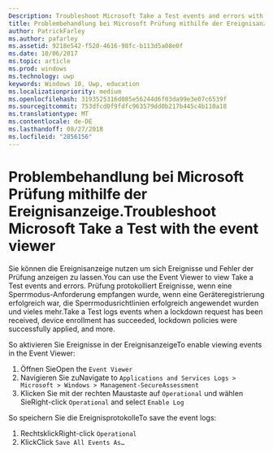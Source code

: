 ```yaml
---
Description: Troubleshoot Microsoft Take a Test events and errors with the event viewer.
title: Problembehandlung bei Microsoft Prüfung mithilfe der Ereignisanzeige.
author: PatrickFarley
ms.author: pafarley
ms.assetid: 9218e542-f520-4616-98fc-b113d5a08e0f
ms.date: 10/06/2017
ms.topic: article
ms.prod: windows
ms.technology: uwp
keywords: Windows 10, Uwp, education
ms.localizationpriority: medium
ms.openlocfilehash: 3193525316d085e56244d6f03da99e3e07c6539f
ms.sourcegitcommit: 753dfcd0f9fdfc963579dd0b217b445c4b110a18
ms.translationtype: MT
ms.contentlocale: de-DE
ms.lasthandoff: 08/27/2018
ms.locfileid: "2856156"
---
```

# <a name="troubleshoot-microsoft-take-a-test-with-the-event-viewer"></a><span data-ttu-id="fb6c6-103">Problembehandlung bei Microsoft Prüfung mithilfe der Ereignisanzeige.</span><span class="sxs-lookup"><span data-stu-id="fb6c6-103">Troubleshoot Microsoft Take a Test with the event viewer</span></span>

<span data-ttu-id="fb6c6-104">Sie können die Ereignisanzeige nutzen um sich Ereignisse und Fehler der Prüfung anzeigen zu lassen.</span><span class="sxs-lookup"><span data-stu-id="fb6c6-104">You can use the Event Viewer to view Take a Test events and errors.</span></span> <span data-ttu-id="fb6c6-105">Prüfung protokolliert Ereignisse, wenn eine Sperrmodus-Anforderung empfangen wurde, wenn eine Geräteregistrierung erfolgreich war, die Sperrmodusrichtlinien erfolgreich angewendet wurden und vieles mehr.</span><span class="sxs-lookup"><span data-stu-id="fb6c6-105">Take a Test logs events when a lockdown request has been received, device enrollment has succeeded, lockdown policies were successfully applied, and more.</span></span>

<span data-ttu-id="fb6c6-106">So aktivieren Sie Ereignisse in der Ereignisanzeige</span><span class="sxs-lookup"><span data-stu-id="fb6c6-106">To enable viewing events in the Event Viewer:</span></span>
1. <span data-ttu-id="fb6c6-107">Öffnen Sie</span><span class="sxs-lookup"><span data-stu-id="fb6c6-107">Open the</span></span> `Event Viewer`
2. <span data-ttu-id="fb6c6-108">Navigieren Sie zu</span><span class="sxs-lookup"><span data-stu-id="fb6c6-108">Navigate to</span></span> `Applications and Services Logs > Microsoft > Windows > Management-SecureAssessment`
3. <span data-ttu-id="fb6c6-109">Klicken Sie mit der rechten Maustaste auf `Operational` und wählen Sie</span><span class="sxs-lookup"><span data-stu-id="fb6c6-109">Right-click `Operational` and select</span></span> `Enable Log`

<span data-ttu-id="fb6c6-110">So speichern Sie die Ereignisprotokolle</span><span class="sxs-lookup"><span data-stu-id="fb6c6-110">To save the event logs:</span></span>
1. <span data-ttu-id="fb6c6-111">Rechtsklick</span><span class="sxs-lookup"><span data-stu-id="fb6c6-111">Right-click</span></span> `Operational`
2. <span data-ttu-id="fb6c6-112">Klick</span><span class="sxs-lookup"><span data-stu-id="fb6c6-112">Click</span></span> `Save All Events As…`
